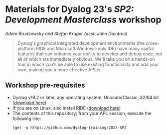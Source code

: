 # Materials for Dyalog 23's *SP2: Development Masterclass* workshop
*Adám Brudzewsky and Stefan Kruger (asst. John Daintree)*

> Dyalog's graphical integrated development environments (the cross-platform RIDE and Microsoft Windows-only IDE) have many useful features that can enhance your ability to develop and debug code, not all of which are immediately obvious. We'll take you on a hands-on tour in which you'll be able to use existing functionality and add your own, making you a more effective APLer.

## Workshop pre-requisites

* Dyalog v18.2 or later, any operating system, Unicode/Classic, 32/64 bit ([download here](https://www.dyalog.com/download-zone.htm?p=download))
* If you are on Linux, also install RIDE ([download here](https://github.com/Dyalog/ride/releases/latest))
* The contents of this repository; from your APL session, execute the following line:
  ```
  ]get -u https://github.com/dyalog-training/2023-SP2
  ```
